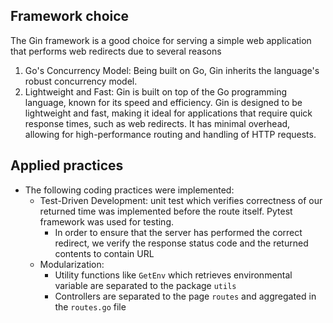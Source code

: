 ## Framework choice

The Gin framework is a good choice for serving a simple web application that performs web redirects due to several reasons

1. Go's Concurrency Model: Being built on Go, Gin inherits the language's robust concurrency model. 
2. Lightweight and Fast: Gin is built on top of the Go programming language, known for its speed and efficiency. Gin is designed to be lightweight and fast, making it ideal for applications that require quick response times, such as web redirects. It has minimal overhead, allowing for high-performance routing and handling of HTTP requests.

## Applied practices

- The following coding practices were implemented:
    - Test-Driven Development: unit test which verifies correctness of our returned time was implemented before the route itself. Pytest framework was used for testing. 
        - In order to ensure that the server has performed the correct redirect, we verify the response status code and the returned contents to contain URL 
    - Modularization: 
        - Utility functions like `GetEnv` which retrieves environmental variable are separated to the package `utils`
        - Controllers are separated to the page `routes` and aggregated in the `routes.go` file


